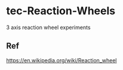 # tec-Reaction-Wheels
3 axis reaction wheel experiments


## Ref

https://en.wikipedia.org/wiki/Reaction_wheel

